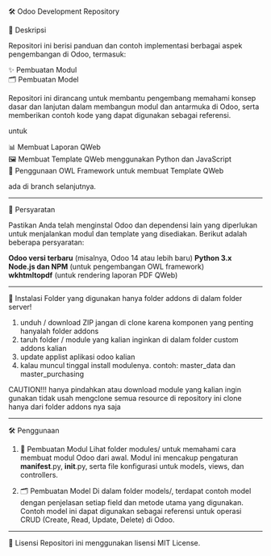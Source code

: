 🛠️ Odoo Development Repository

📜 Deskripsi

Repositori ini berisi panduan dan contoh implementasi berbagai aspek pengembangan di Odoo, termasuk:

✨ Pembuatan Modul <br>
🗂️ Pembuatan Model <br>

Repositori ini dirancang untuk membantu pengembang memahami konsep dasar dan lanjutan dalam membangun modul dan antarmuka di Odoo, 
serta memberikan contoh kode yang dapat digunakan sebagai referensi.

untuk <br>

📊 Membuat Laporan QWeb <br>
🖼️ Membuat Template QWeb menggunakan Python dan JavaScript <br>
🦉 Penggunaan OWL Framework untuk membuat Template QWeb <br>

ada di branch selanjutnya.


-----------------------------------------------------------------------------------------------------

🧩 Persyaratan

Pastikan Anda telah menginstal Odoo dan dependensi lain yang diperlukan untuk menjalankan modul dan template yang disediakan. Berikut adalah beberapa persyaratan:

<b>Odoo versi terbaru</b> (misalnya, Odoo 14 atau lebih baru)
<b>Python 3.x</b> <br>
<b>Node.js dan NPM</b> (untuk pengembangan OWL framework) <br>
<b>wkhtmltopdf</b> (untuk rendering laporan PDF QWeb)

-----------------------------------------------------------------------------------------------------

🚀 Instalasi
Folder yang digunakan hanya folder addons di dalam folder server!

1. unduh / download ZIP jangan di clone karena komponen yang penting hanyalah folder addons
2. taruh folder / module yang kalian inginkan di dalam folder custom addons kalian
3. update applist aplikasi odoo kalian
4. kalau muncul tinggal install modulenya. contoh: master_data dan master_purchasing

CAUTION!!!
hanya pindahkan atau download module yang kalian ingin gunakan tidak usah mengclone semua resource di repository ini
clone hanya dari folder addons nya saja

-----------------------------------------------------------------------------------------------------

🛠️ Penggunaan

1. 🔧 Pembuatan Modul
Lihat folder modules/ untuk memahami cara membuat modul Odoo dari awal. Modul ini mencakup pengaturan __manifest__.py, __init__.py, serta file konfigurasi untuk models, views, dan controllers.

2. 🗂️ Pembuatan Model
Di dalam folder models/, terdapat contoh model dengan penjelasan setiap field dan metode utama yang digunakan. Contoh model ini dapat digunakan sebagai referensi untuk operasi CRUD (Create, Read, Update, Delete) di Odoo.

-----------------------------------------------------------------------------------------------------

📄 Lisensi
Repositori ini menggunakan lisensi MIT License.
